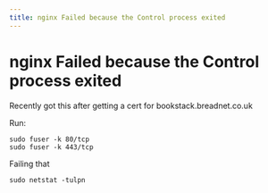 ```yaml
---
title: nginx Failed because the Control process exited
---
```


# nginx Failed because the Control process exited

Recently got this after getting a cert for bookstack.breadnet.co.uk

Run: 

```shell
sudo fuser -k 80/tcp
sudo fuser -k 443/tcp
```

Failing that

```shell
sudo netstat -tulpn
```